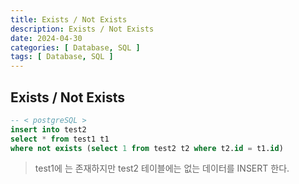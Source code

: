 ```yaml
---
title: Exists / Not Exists 
description: Exists / Not Exists
date: 2024-04-30
categories: [ Database, SQL ]
tags: [ Database, SQL ]
---
```


## Exists / Not Exists

```sql
-- < postgreSQL >
insert into test2
select * from test1 t1
where not exists (select 1 from test2 t2 where t2.id = t1.id)
```
> test1에 는 존재하지만 test2 테이블에는 없는 데이터를 INSERT 한다. 




